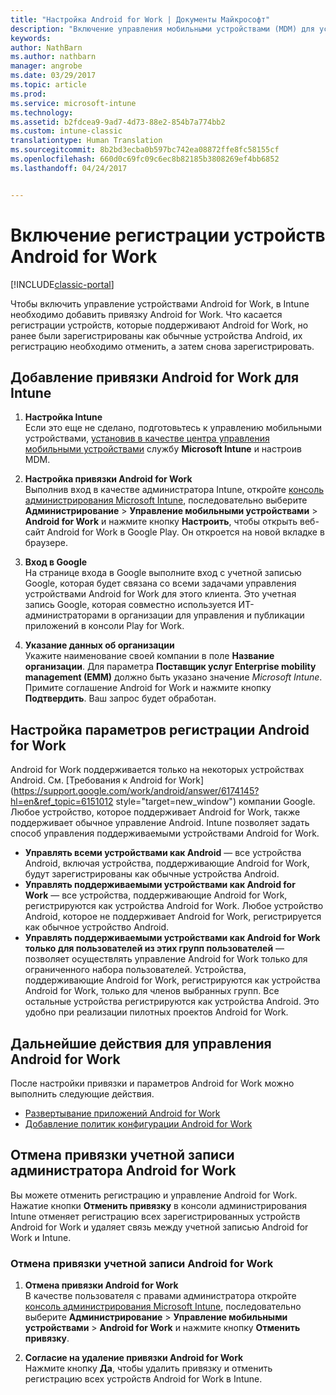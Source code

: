 ```yaml
---
title: "Настройка Android for Work | Документы Майкрософт"
description: "Включение управления мобильными устройствами (MDM) для устройств Android for Work с помощью Microsoft Intune."
keywords: 
author: NathBarn
ms.author: nathbarn
manager: angrobe
ms.date: 03/29/2017
ms.topic: article
ms.prod: 
ms.service: microsoft-intune
ms.technology: 
ms.assetid: b2fdcea9-9ad7-4d73-88e2-854b7a774bb2
ms.custom: intune-classic
translationtype: Human Translation
ms.sourcegitcommit: 8b2bd3ecba0b597bc742ea08872ffe8fc58155cf
ms.openlocfilehash: 660d0c69fc09c6ec8b82185b3808269ef4bb6852
ms.lasthandoff: 04/24/2017


---
```


# <a name="enable-enrollment-of-android-for-work-devices"></a>Включение регистрации устройств Android for Work

[!INCLUDE[classic-portal](../includes/classic-portal.md)]

Чтобы включить управление устройствами Android for Work, в Intune необходимо добавить привязку Android for Work. Что касается регистрации устройств, которые поддерживают Android for Work, но ранее были зарегистрированы как обычные устройства Android, их регистрацию необходимо отменить, а затем снова зарегистрировать.

## <a name="add-android-for-work-binding-for-intune"></a>Добавление привязки Android for Work для Intune

1. **Настройка Intune**<br>
Если это еще не сделано, подготовьтесь к управлению мобильными устройствами, [установив в качестве центра управления мобильными устройствами](https://docs.microsoft.com/intune/get-started/start-with-a-paid-subscription-to-microsoft-intune-step-8#enable-device-enrollment) службу **Microsoft Intune** и настроив MDM.

2. **Настройка привязки Android for Work**<br>
    Выполнив вход в качестве администратора Intune, откройте [консоль администрирования Microsoft Intune](https://manage.microsoft.com), последовательно выберите **Администрирование** &gt; **Управление мобильными устройствами** &gt; **Android for Work** и нажмите кнопку **Настроить**, чтобы открыть веб-сайт Android for Work в Google Play. Он откроется на новой вкладке в браузере.

3. **Вход в Google**<br>
   На странице входа в Google выполните вход с учетной записью Google, которая будет связана со всеми задачами управления устройствами Android for Work для этого клиента. Это учетная запись Google, которая совместно используется ИТ-администраторами в организации для управления и публикации приложений в консоли Play for Work.

4. **Указание данных об организации**<br>
   Укажите наименование своей компании в поле **Название организации**. Для параметра **Поставщик услуг Enterprise mobility management (EMM)** должно быть указано значение *Microsoft Intune*. Примите соглашение Android for Work и нажмите кнопку **Подтвердить**. Ваш запрос будет обработан.

## <a name="specify-android-for-work-enrollment-settings"></a>Настройка параметров регистрации Android for Work
   Android for Work поддерживается только на некоторых устройствах Android. См. [Требования к Android for Work](https://support.google.com/work/android/answer/6174145?hl=en&ref_topic=6151012 style="target=new_window") компании Google.  Любое устройство, которое поддерживает Android for Work, также поддерживает обычное управление Android.  Intune позволяет задать способ управления поддерживаемыми устройствами Android for Work.

   - **Управлять всеми устройствами как Android** — все устройства Android, включая устройства, поддерживающие Android for Work, будут зарегистрированы как обычные устройства Android.
   - **Управлять поддерживаемыми устройствами как Android for Work** — все устройства, поддерживающие Android for Work, регистрируются как устройства Android for Work. Любое устройство Android, которое не поддерживает Android for Work, регистрируется как обычное устройство Android.
   - **Управлять поддерживаемыми устройствами как Android for Work только для пользователей из этих групп пользователей** — позволяет осуществлять управление Android for Work только для ограниченного набора пользователей. Устройства, поддерживающие Android for Work, регистрируются как устройства Android for Work, только для членов выбранных групп. Все остальные устройства регистрируются как устройства Android. Это удобно при реализации пилотных проектов Android for Work.

## <a name="next-steps-for-android-for-work"></a>Дальнейшие действия для управления Android for Work
После настройки привязки и параметров Android for Work можно выполнить следующие действия.
- [Развертывание приложений Android for Work](android-for-work-apps.md)
- [Добавление политик конфигурации Android for Work](android-for-work-policy-settings-in-microsoft-intune.md)

## <a name="unbinding-your-android-for-work-administrative-account"></a>Отмена привязки учетной записи администратора Android for Work

Вы можете отменить регистрацию и управление Android for Work. Нажатие кнопки **Отменить привязку** в консоли администрирования Intune отменяет регистрацию всех зарегистрированных устройств Android for Work и удаляет связь между учетной записью Android for Work и Intune.

### <a name="how-to-unbind-an-android-for-work-account"></a>Отмена привязки учетной записи Android for Work

1. **Отмена привязки Android for Work**<br>
    В качестве пользователя с правами администратора откройте [консоль администрирования Microsoft Intune](https://manage.microsoft.com), последовательно выберите **Администрирование** &gt; **Управление мобильными устройствами** &gt; **Android for Work** и нажмите кнопку **Отменить привязку**.

2. **Согласие на удаление привязки Android for Work**<br>
  Нажмите кнопку **Да**, чтобы удалить привязку и отменить регистрацию всех устройств Android for Work в Intune.

